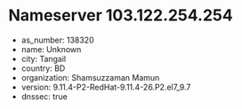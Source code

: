 # Nameserver 103.122.254.254

* as_number: 138320
* name: Unknown
* city: Tangail
* country: BD
* organization: Shamsuzzaman Mamun
* version: 9.11.4-P2-RedHat-9.11.4-26.P2.el7_9.7
* dnssec: true
